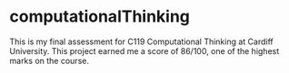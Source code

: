 # computationalThinking
This is my final assessment for C119 Computational Thinking at Cardiff University.
This project earned me a score of 86/100, one of the highest marks on the course.
